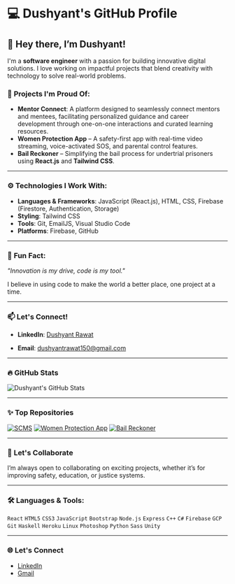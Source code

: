 

# 💻 Dushyant's GitHub Profile

<!--![Banner Image or Profile GIF](https://yourbannerimageurl.com) <!-- Replace with your banner image or profile GIF link if you have one -->

## 👋 Hey there, I’m Dushyant!

I'm a **software engineer** with a passion for building innovative digital solutions. I love working on impactful projects that blend creativity with technology to solve real-world problems.

### 🌟 **Projects I'm Proud Of**:
- **Mentor Connect**: A platform designed to seamlessly connect mentors and mentees, facilitating personalized guidance and career development through one-on-one interactions and curated learning resources.
- **Women Protection App** – A safety-first app with real-time video streaming, voice-activated SOS, and parental control features.
- **Bail Reckoner** – Simplifying the bail process for undertrial prisoners using **React.js** and **Tailwind CSS**.

---

### ⚙️ **Technologies I Work With**:
- **Languages & Frameworks**: JavaScript (React.js), HTML, CSS, Firebase (Firestore, Authentication, Storage)
- **Styling**: Tailwind CSS
- **Tools**: Git, EmailJS, Visual Studio Code
- **Platforms**: Firebase, GitHub

---

### 🎯 **Fun Fact:**
_"Innovation is my drive, code is my tool."_  

I believe in using code to make the world a better place, one project at a time.

---

### 📫 **Let's Connect!**
- **LinkedIn**: [Dushyant Rawat](https://www.linkedin.com/in/dushyant-rawat-a28695306) <!-- Replace with your actual LinkedIn URL -->
<!--- **Twitter**: [@yourhandle](https://twitter.com/yourhandle) <!-- Replace with your Twitter handle -->
- **Email**: [dushyantrawat150@gmail.com](dushyantrawat150@gmail.com)

---

### 🔥 **GitHub Stats**
![Dushyant's GitHub Stats](https://github-readme-stats.vercel.app/api?username=dushyantrwt&show_icons=true&theme=radical) <!-- Replace "yourusername" with your GitHub username -->

---

### ✨ **Top Repositories**
<!-- Pin your top repos here if needed -->
[![SCMS](https://github-readme-stats.vercel.app/api/pin/?username=dushyantrwt&repo=SCMS&theme=radical)](https://github.com/dushyantrwt/mentor-connect-master.git)
[![Women Protection App](https://github-readme-stats.vercel.app/api/pin/?username=dushyantrwt&repo=women-protection-app&theme=radical)](https://github.com/dushyantrwt/evesecure-master.git)
[![Bail Reckoner](https://github-readme-stats.vercel.app/api/pin/?username=dushyantrwt&repo=bail-reckoner&theme=radical)](https://github.com/dushyantrwt/Bailracknor.git)

---

### 🚀 **Let's Collaborate**
I’m always open to collaborating on exciting projects, whether it’s for improving safety, education, or justice systems.

---

### 🛠 **Languages & Tools**:  
`React` `HTML5` `CSS3` `JavaScript` `Bootstrap` `Node.js` `Express` `C++` `C#` `Firebase` `GCP` `Git` `Haskell` `Heroku` `Linux` `Photoshop` `Python` `Sass` `Unity`

---

### 🌐 **Let's Connect**  
- [LinkedIn](https://www.linkedin.com/in/dushyant-rawat-a28695306)  
- [Gmail](dushyantrawat150@gmail.com)


